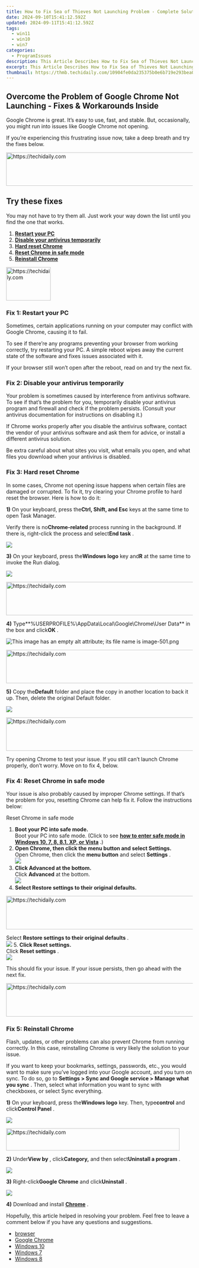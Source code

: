 ```yaml
---
title: How to Fix Sea of Thieves Not Launching Problem - Complete Solution Walkthrough
date: 2024-09-10T15:41:12.592Z
updated: 2024-09-11T15:41:12.592Z
tags:
  - win11
  - win10
  - win7
categories:
  - ProgramIssues
description: This Article Describes How to Fix Sea of Thieves Not Launching Problem - Complete Solution Walkthrough
excerpt: This Article Describes How to Fix Sea of Thieves Not Launching Problem - Complete Solution Walkthrough
thumbnail: https://thmb.techidaily.com/10904fe0da235375b0e6b719e293bea0266e1856f2ee595facf2cbaa2815c2e6.jpg
---
```


## Overcome the Problem of Google Chrome Not Launching - Fixes & Workarounds Inside

Google Chrome is great. It’s easy to use, fast, and stable. But, occasionally, you might run into issues like Google Chrome not opening.

 If you’re experiencing this frustrating issue now, take a deep breath and try the fixes below.





<!-- affiliate ads begin -->
<a href="https://appsumo.8odi.net/c/5597632/2123730/7443" target="_top" id="2123730">
  <img src="//a.impactradius-go.com/display-ad/7443-2123730" border="0" alt="https://techidaily.com" width="728" height="90"/>
</a>
<img height="0" width="0" src="https://appsumo.8odi.net/i/5597632/2123730/7443" style="position:absolute;visibility:hidden;" border="0" />
<!-- affiliate ads end -->




## Try these fixes

 You may not have to try them all. Just work your way down the list until you find the one that works.

1. **[Restart your PC](https://tools.techidaily.com/drivereasy/download/)**
2. **[Disable your antivirus temporarily](https://tools.techidaily.com/drivereasy/download/)**
3. **[Hard reset Chrome](https://tools.techidaily.com/drivereasy/download/)**
4. **[Reset Chrome in safe mode](https://tools.techidaily.com/drivereasy/download/)**
5. **[Reinstall Chrome](https://tools.techidaily.com/drivereasy/download/)**





<!-- affiliate ads begin -->
<a href="https://aligracehair.sjv.io/c/5597632/2135394/19272" target="_top" id="2135394">
  <img src="//a.impactradius-go.com/display-ad/19272-2135394" border="0" alt="https://techidaily.com" width="120" height="90"/>
</a>
<img height="0" width="0" src="https://aligracehair.sjv.io/i/5597632/2135394/19272" style="position:absolute;visibility:hidden;" border="0" />
<!-- affiliate ads end -->




### Fix 1: Restart your PC

 Sometimes, certain applications running on your computer may conflict with Google Chrome, causing it to fail.

 To see if there’re any programs preventing your browser from working correctly, try restarting your PC. A simple reboot wipes away the current state of the software and fixes issues associated with it.

 If your browser still won’t open after the reboot, read on and try the next fix.

### Fix 2: Disable your antivirus temporarily

 Your problem is sometimes caused by interference from antivirus software. To see if that’s the problem for you, temporarily disable your antivirus program and firewall and check if the problem persists. (Consult your antivirus documentation for instructions on disabling it.)

 If Chrome works properly after you disable the antivirus software, contact the vendor of your antivirus software and ask them for advice, or install a different antivirus solution.

 Be extra careful about what sites you visit, what emails you open, and what files you download when your antivirus is disabled.

### Fix 3: Hard reset Chrome

 In some cases, Chrome not opening issue happens when certain files are damaged or corrupted. To fix it, try clearing your Chrome profile to hard reset the browser. Here is how to do it:

**1)** On your keyboard, press the**Ctrl, Shift, and Esc** keys at the same time to open Task Manager.

 Verify there is no**Chrome-related** process running in the background. If there is, right-click the process and select**End task** .

![](https://images.drivereasy.com/wp-content/uploads/2019/05/image-491.png)

**3)** On your keyboard, press the**Windows logo** key and**R** at the same time to invoke the Run dialog.

![](https://images.drivereasy.com/wp-content/uploads/2019/08/image-61.png)





<!-- affiliate ads begin -->
<a href="https://appsumo.8odi.net/c/5597632/2137379/7443" target="_top" id="2137379">
  <img src="//a.impactradius-go.com/display-ad/7443-2137379" border="0" alt="https://techidaily.com" width="728" height="90"/>
</a>
<img height="0" width="0" src="https://appsumo.8odi.net/i/5597632/2137379/7443" style="position:absolute;visibility:hidden;" border="0" />
<!-- affiliate ads end -->




**4)** Type**%USERPROFILE%\\AppData\\Local\\Google\\Chrome\\User Data** in the box and click**OK** .

![This image has an empty alt attribute; its file name is image-501.png](https://images.drivereasy.com/wp-content/uploads/2019/05/image-501.png)





<!-- affiliate ads begin -->
<a href="https://appsumo.8odi.net/c/5597632/2123736/7443" target="_top" id="2123736">
  <img src="//a.impactradius-go.com/display-ad/7443-2123736" border="0" alt="https://techidaily.com" width="728" height="90"/>
</a>
<img height="0" width="0" src="https://appsumo.8odi.net/i/5597632/2123736/7443" style="position:absolute;visibility:hidden;" border="0" />
<!-- affiliate ads end -->




**5)** Copy the**Default** folder and place the copy in another location to back it up. Then, delete the original Default folder.

![](https://images.drivereasy.com/wp-content/uploads/2019/05/image-493.png)





<!-- affiliate ads begin -->
<a href="https://unicoeye.pxf.io/c/5597632/2134248/18498" target="_top" id="2134248">
  <img src="//a.impactradius-go.com/display-ad/18498-2134248" border="0" alt="https://techidaily.com" width="728" height="90"/>
</a>
<img height="0" width="0" src="https://unicoeye.pxf.io/i/5597632/2134248/18498" style="position:absolute;visibility:hidden;" border="0" />
<!-- affiliate ads end -->




 Try opening Chrome to test your issue. If you still can’t launch Chrome properly, don’t worry. Move on to fix 4, below.

### Fix 4: Reset Chrome in safe mode

 Your issue is also probably caused by improper Chrome settings. If that’s the problem for you, resetting Chrome can help fix it. Follow the instructions below:

Reset Chrome in safe mode

1. **Boot your PC into safe mode.**  
 Boot your PC into safe mode. (Click to see **[how to enter safe mode in Windows 10, 7, 8, 8.1, XP, or Vista](https://tools.techidaily.com/drivereasy/download/)**  .)
2. **Open Chrome, then click the menu button and select Settings.**  
 Open Chrome, then click the **menu button** and select **Settings** .  
![](https://images.drivereasy.com/wp-content/uploads/2019/05/2019-12-30_16-28-36.jpg)
3. **Click Advanced at the bottom.**  
 Click **Advanced** at the bottom.  
![](https://images.drivereasy.com/wp-content/uploads/2019/05/2019-12-30_16-29-10.jpg)
4. **Select Restore settings to their original defaults.**  




<!-- affiliate ads begin -->
<a href="https://appsumo.8odi.net/c/5597632/2137411/7443" target="_top" id="2137411">
  <img src="//a.impactradius-go.com/display-ad/7443-2137411" border="0" alt="https://techidaily.com" width="600" height="90"/>
</a>
<img height="0" width="0" src="https://appsumo.8odi.net/i/5597632/2137411/7443" style="position:absolute;visibility:hidden;" border="0" />
<!-- affiliate ads end -->




 Select **Restore settings to their original defaults** .  
![](https://images.drivereasy.com/wp-content/uploads/2019/05/2019-12-30_16-29-48.jpg)
5. **Click Reset settings.**  
 Click **Reset settings** .  
![](https://images.drivereasy.com/wp-content/uploads/2019/05/2019-12-30_16-30-13.jpg)

 This should fix your issue. If your issue persists, then go ahead with the next fix.





<!-- affiliate ads begin -->
<a href="https://review-au.sjv.io/c/5597632/2135316/14409" target="_top" id="2135316">
  <img src="//a.impactradius-go.com/display-ad/14409-2135316" border="0" alt="https://techidaily.com" width="728" height="90"/>
</a>
<img height="0" width="0" src="https://review-au.sjv.io/i/5597632/2135316/14409" style="position:absolute;visibility:hidden;" border="0" />
<!-- affiliate ads end -->




### Fix 5: Reinstall Chrome

 Flash, updates, or other problems can also prevent Chrome from running correctly. In this case, reinstalling Chrome is very likely the solution to your issue.

 If you want to keep your bookmarks, settings, passwords, etc., you would want to make sure you’ve logged into your Google account, and you turn on sync. To do so, go to **Settings > Sync and Google service > Manage what you sync** . Then, select what information you want to sync with checkboxes, or select Sync everything.

**1)** On your keyboard, press the**Windows logo** key. Then, type**control** and click**Control Panel** .

![](https://images.drivereasy.com/wp-content/uploads/2019/05/image-498.png)





<!-- affiliate ads begin -->
<a href="https://bluettius.sjv.io/c/5597632/2139122/17108" target="_top" id="2139122">
  <img src="//a.impactradius-go.com/display-ad/17108-2139122" border="0" alt="https://techidaily.com" width="468" height="60"/>
</a>
<img height="0" width="0" src="https://bluettius.sjv.io/i/5597632/2139122/17108" style="position:absolute;visibility:hidden;" border="0" />
<!-- affiliate ads end -->




**2)** Under**View by** , click**Category,** and then select**Uninstall a program** .

![](https://images.drivereasy.com/wp-content/uploads/2019/05/image-499.png)

**3)** Right-click**Google Chrome** and click**Uninstall** .

![](https://images.drivereasy.com/wp-content/uploads/2019/05/image-500.png)

**4)** Download and install **[Chrome](https://www.google.com/chrome/)**  .

 Hopefully, this article helped in resolving your problem. Feel free to leave a comment below if you have any questions and suggestions.

* [browser](https://tools.techidaily.com/drivereasy/download/)
* [Google Chrome](https://tools.techidaily.com/drivereasy/download/)
* [Windows 10](https://tools.techidaily.com/drivereasy/download/)
* [Windows 7](https://tools.techidaily.com/drivereasy/download/)
* [Windows 8](https://tools.techidaily.com/drivereasy/download/)

<ins class="adsbygoogle"
     style="display:block"
     data-ad-format="autorelaxed"
     data-ad-client="ca-pub-7571918770474297"
     data-ad-slot="1223367746"></ins>



<ins class="adsbygoogle"
     style="display:block"
     data-ad-client="ca-pub-7571918770474297"
     data-ad-slot="8358498916"
     data-ad-format="auto"
     data-full-width-responsive="true"></ins>










